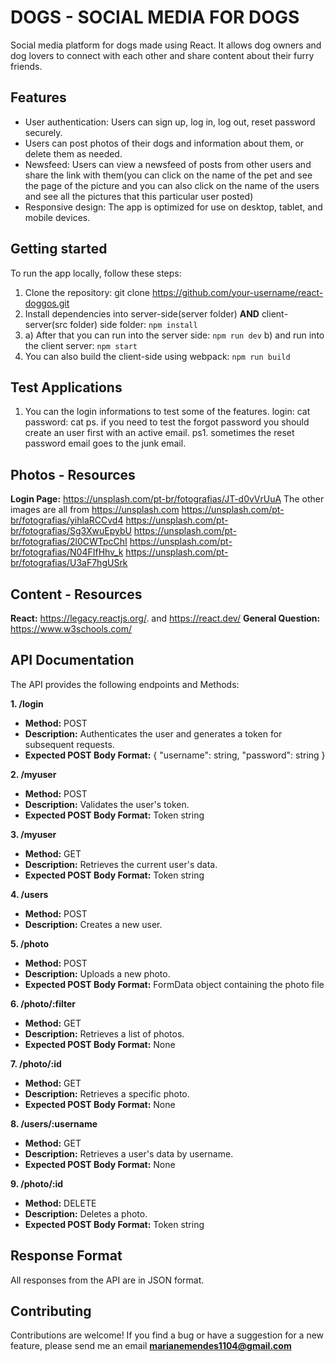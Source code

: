# DOGS - SOCIAL MEDIA FOR DOGS

Social media platform for dogs made using React. It allows dog owners and dog lovers to connect with each other and share content about their furry friends.

## Features

- User authentication: Users can sign up, log in, log out, reset password securely.
- Users can post photos of their dogs and information about them, or delete them as needed.
- Newsfeed: Users can view a newsfeed of posts from other users and share the link with them(you can click on the name of the pet and see the page of the picture and you can also click on the name of the users and see all the pictures that this particular user posted)
- Responsive design: The app is optimized for use on desktop, tablet, and mobile devices.

## Getting started

To run the app locally, follow these steps:

1.  Clone the repository: git clone https://github.com/your-username/react-doggos.git
2.  Install dependencies into server-side(server folder) **AND** client-server(src folder) side folder:
    `npm install`
3.  a) After that you can run into the server side:
    `npm run dev`
    b) and run into the client server:
    `npm start`
4.  You can also build the client-side using webpack:
    `npm run build`

## Test Applications

1. You can the login informations to test some of the features.
   login: cat
   password: cat
   ps. if you need to test the forgot password you should create an user first with an active email.
   ps1. sometimes the reset password email goes to the junk email.

## Photos - Resources

**Login Page:** https://unsplash.com/pt-br/fotografias/JT-d0vVrUuA
The other images are all from https://unsplash.com
https://unsplash.com/pt-br/fotografias/yihlaRCCvd4
https://unsplash.com/pt-br/fotografias/Sg3XwuEpybU
https://unsplash.com/pt-br/fotografias/2l0CWTpcChI
https://unsplash.com/pt-br/fotografias/N04FIfHhv_k
https://unsplash.com/pt-br/fotografias/U3aF7hgUSrk

## Content - Resources

**React:** https://legacy.reactjs.org/. and https://react.dev/
**General Question:** https://www.w3schools.com/

## API Documentation

The API provides the following endpoints and Methods:

**1. /login**

- **Method:** POST
- **Description:** Authenticates the user and generates a token for subsequent requests.
- **Expected POST Body Format:**
  {
  "username": string,
  "password": string
  }

**2. /myuser**

- **Method:** POST
- **Description:** Validates the user's token.
- **Expected POST Body Format:** Token string

**3. /myuser**

- **Method:** GET
- **Description:** Retrieves the current user's data.
- **Expected POST Body Format:** Token string

**4. /users**

- **Method:** POST
- **Description:** Creates a new user.

**5. /photo**

- **Method:** POST
- **Description:** Uploads a new photo.
- **Expected POST Body Format:** FormData object containing the photo file

**6. /photo/:filter**

- **Method:** GET
- **Description:** Retrieves a list of photos.
- **Expected POST Body Format:** None

**7. /photo/:id**

- **Method:** GET
- **Description:** Retrieves a specific photo.
- **Expected POST Body Format:** None

**8. /users/:username**

- **Method:** GET
- **Description:** Retrieves a user's data by username.
- **Expected POST Body Format:** None

**9. /photo/:id**

- **Method:** DELETE
- **Description:** Deletes a photo.
- **Expected POST Body Format:** Token string

## Response Format

All responses from the API are in JSON format.

## Contributing

Contributions are welcome! If you find a bug or have a suggestion for a new feature, please send me an email **marianemendes1104@gmail.com**
